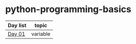 # python-programming-basics

| Day list          | topic | 
| ----------------- | ------------- |
[Day 01](https://github.com/geeksniper/python-programming-basics/tree/main/Day01-variable)      | variable
